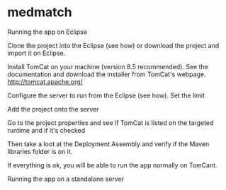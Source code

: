 # medmatch

Running the app on Eclipse

Clone the project into the Eclipse (see how) or download the project and import it on Eclipse.

Install TomCat on your machine (version 8.5 recommended). See the documentation and download the installer from TomCat's webpage. http://tomcat.apache.org/

Configure the server to run from the Eclipse (see how).
Set the limit 

Add the project onto the server

Go to the project properties and see if TomCat is listed on the targeted runtime and if it's checked

Then take a loot at the Deployment Assembly and verify if the Maven libraries folder is on it.

If everything is ok, you will be able to run the app normally on TomCant.

 

Running the app on a standalone server
